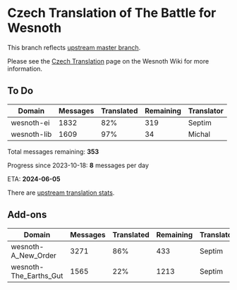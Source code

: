 # Czech Translation of The Battle for Wesnoth

This branch reflects [upstream master branch](https://github.com/wesnoth/wesnoth/tree/master).

Please see the [Czech Translation](https://wiki.wesnoth.org/CzechTranslation) page on the Wesnoth Wiki for more information.

## To Do

Domain | Messages | Translated | Remaining | Translator
------ | -------- | ---------- | --------- | ----------
wesnoth-ei | 1832 | 82% | 319 | Septim
wesnoth-lib | 1609 | 97% | 34 | Michal

Total messages remaining: **353**

Progress since 2023-10-18: **8** messages per day

ETA: **2024-06-05**

There are [upstream translation stats](https://www.wesnoth.org/gettext/?view=langs&version=master&lang=cs).

## Add-ons
Domain | Messages | Translated | Remaining | Translator
------ | -------- | ---------- | --------- | ----------
wesnoth-A_New_Order | 3271 | 86% | 433 | Septim
wesnoth-The_Earths_Gut | 1565 | 22% | 1213 | Septim
